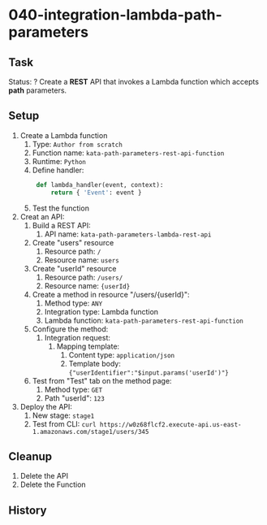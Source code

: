 # 040-integration-lambda-path-parameters

## Task
Status: ?
Create a **REST** API that invokes a Lambda function which accepts **path** parameters.

## Setup
1. Create a Lambda function
    1. Type: `Author from scratch`
    2. Function name: `kata-path-parameters-rest-api-function`
    3. Runtime: `Python`
    4. Define handler:
       ```python
        def lambda_handler(event, context):
            return { 'Event': event }
       ```
    5. Test the function
2. Creat an API:
    1. Build a REST API:
        1. API name: `kata-path-parameters-lambda-rest-api`
    2. Create "users" resource
        1. Resource path: `/`
        2. Resource name: `users`
    3. Create "userId" resource
        1. Resource path: `/users/`
        2. Resource name: `{userId}`
    2. Create a method in resource "/users/{userId}":
        1. Method type: `ANY`
        2. Integration type: Lambda function
        3. Lambda function: `kata-path-parameters-rest-api-function`
    3. Configure the method:
        1. Integration request: 
            1. Mapping template:
                1. Content type: `application/json`
                2. Template body: `{"userIdentifier":"$input.params('userId')"}`
    4. Test from "Test" tab on the method page:
        1. Method type: `GET`
        2. Path "userId": `123`
6. Deploy the API:
    1. New stage: `stage1`
    2. Test from CLI: `curl https://w0z68flcf2.execute-api.us-east-1.amazonaws.com/stage1/users/345`
    
## Cleanup
1. Delete the API
2. Delete the Function

## History
